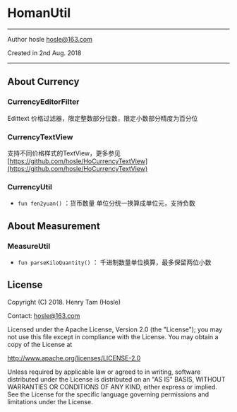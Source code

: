 # HomanUtil

**************

Author hosle
hosle@163.com

Created in 2nd Aug. 2018

*************

## About Currency

### CurrencyEditorFilter

 Edittext 价格过滤器，限定整数部分位数，限定小数部分精度为百分位
 
### CurrencyTextView

支持不同价格样式的TextView，更多参见[https://github.com/hosle/HoCurrencyTextView](https://github.com/hosle/HoCurrencyTextView)

### CurrencyUtil

* `fun fen2yuan()` ：货币数量 单位分统一换算成单位元，支持负数

## About Measurement

### MeasureUtil

* `fun parseKiloQuantity()` ： 千进制数量单位换算，最多保留两位小数


## License


Copyright (C) 2018. Henry Tam (Hosle) 

Contact: hosle@163.com

Licensed under the Apache License, Version 2.0 (the "License");
you may not use this file except in compliance with the License.
You may obtain a copy of the License at

http://www.apache.org/licenses/LICENSE-2.0

Unless required by applicable law or agreed to in writing, software distributed under the License is distributed on an "AS IS" BASIS, WITHOUT WARRANTIES OR CONDITIONS OF ANY KIND, either express or implied.
See the License for the specific language governing permissions and limitations under the License.

